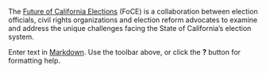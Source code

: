 The [Future of California Elections](http://futureofcaelections.org/) (FoCE) is a collaboration between election officials, civil rights organizations and election reform advocates to examine and address the unique challenges facing the State of California’s election system.

Enter text in [Markdown](http://daringfireball.net/projects/markdown/). Use the toolbar above, or click the **?** button for formatting help.

